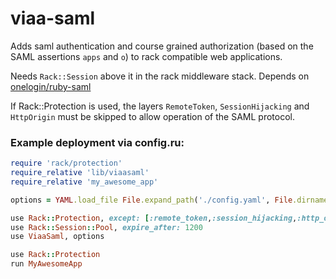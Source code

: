 # viaa-saml

Adds saml authentication and course grained authorization (based on the SAML
assertions `apps` and `o`) to rack compatible web applications.

Needs `Rack::Session` above it in the rack middleware stack.
Depends on [onelogin/ruby-saml](https://github.com/onelogin/ruby-saml.git)

If Rack::Protection is used, the layers `RemoteToken`, `SessionHijacking`
and `HttpOrigin` must be skipped to allow operation of the SAML protocol.

### Example deployment via config.ru:

```ruby
require 'rack/protection'
require_relative 'lib/viaasaml'
require_relative 'my_awesome_app'

options = YAML.load_file File.expand_path('./config.yaml', File.dirname(__FILE__))

use Rack::Protection, except: [:remote_token,:session_hijacking,:http_origin]
use Rack::Session::Pool, expire_after: 1200
use ViaaSaml, options

use Rack::Protection
run MyAwesomeApp
```
